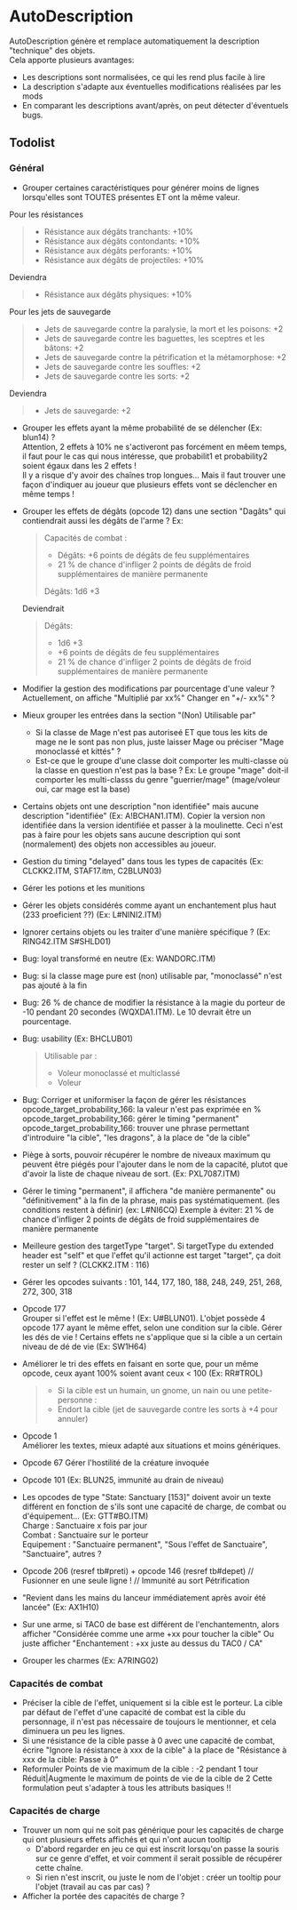 # AutoDescription

AutoDescription génère et remplace automatiquement la description "technique" des objets.  
Cela apporte plusieurs avantages:
- Les descriptions sont normalisées, ce qui les rend plus facile à lire
- La description s'adapte aux éventuelles modifications réalisées par les mods
- En comparant les descriptions avant/après, on peut détecter d'éventuels bugs.

## Todolist

### Général

- Grouper certaines caractéristiques pour générer moins de lignes lorsqu'elles sont TOUTES présentes ET ont la même valeur.

Pour les résistances
> - Résistance aux dégâts tranchants: +10%
> - Résistance aux dégâts contondants: +10%
> - Résistance aux dégâts perforants: +10%
> - Résistance aux dégâts de projectiles: +10% 

Deviendra

> - Résistance aux dégâts physiques: +10%

Pour les jets de sauvegarde

> - Jets de sauvegarde contre la paralysie, la mort et les poisons: +2
> - Jets de sauvegarde contre les baguettes, les sceptres et les bâtons: +2
> - Jets de sauvegarde contre la pétrification et la métamorphose: +2
> - Jets de sauvegarde contre les souffles: +2
> - Jets de sauvegarde contre les sorts: +2

Deviendra

> - Jets de sauvegarde: +2

- Grouper les effets ayant la même probabilité de se délencher (Ex: blun14) ?  
  Attention, 2 effets à 10% ne s'activeront pas forcément en mêem temps, il faut pour le cas qui nous intéresse, que probabilit1 et probability2 soient égaux dans les 2 effets !  
  Il y a risque d'y avoir des chaînes trop longues...  Mais il faut trouver une façon d'indiquer au joueur que plusieurs effets vont se déclencher en même temps !
- Grouper les effets de dégâts (opcode 12) dans une section "Dagâts" qui contiendrait aussi les dégâts de l'arme ?
  Ex:
  > Capacités de combat :
  > - Dégâts: +6 points de dégâts de feu supplémentaires
  > - 21 % de chance d'infliger 2 points de dégâts de froid supplémentaires de manière permanente
  > 
  > Dégâts: 1d6 +3
  
  Deviendrait
  
  > Dégâts: 
  > - 1d6 +3
  > - +6 points de dégâts de feu supplémentaires
  > - 21 % de chance d'infliger 2 points de dégâts de froid supplémentaires de manière permanente
- Modifier la gestion des modifications par pourcentage d'une valeur ?  
  Actuellement, on affiche "Multiplié par xx%"
  Changer en "+/- xx%" ?
- Mieux grouper les entrées dans la section "(Non) Utilisable par"  
  - Si la classe de Mage n'est pas autoriseé ET que tous les kits de mage ne le sont pas non plus, juste laisser Mage ou préciser "Mage monoclassé et kittés" ?
  - Est-ce que le groupe d'une classe doit comporter les multi-classe où la classe en question n'est pas la base ?
  Ex: Le groupe "mage" doit-il comporter les multi-classs du genre "guerrier/mage" (mage/voleur oui, car mage est la base)
- Certains objets ont une description "non identifiée" mais aucune description "identifiée" (Ex: A!BCHAN1.ITM). Copier la version non identifiée dans la version identifiée et passer à la moulinette.
  Ceci n'est pas à faire pour les objets sans aucune description qui sont (normalement) des objets non accessibles au joueur.
- Gestion du timing "delayed" dans tous les types de capacités (Ex: CLCKK2.ITM, STAF17.itm, C2BLUN03) 
- Gérer les potions et les munitions
- Gérer les objets considérés comme ayant un enchantement plus haut (233 proeficient ??) (Ex: L#NINI2.ITM)
- Ignorer certains objets ou les traiter d'une manière spécifique ? (Ex: RING42.ITM S#SHLD01)
- Bug: loyal transformé en neutre (Ex: WANDORC.ITM)
- Bug: si la classe mage pure est (non) utilisable par, "monoclassé" n'est pas ajouté à la fin
- Bug: 26 % de chance de modifier la résistance à la magie du porteur de -10 pendant 20 secondes (WQXDA1.ITM). Le 10 devrait être un pourcentage.
- Bug: usability (Ex: BHCLUB01)
  > Utilisable par : 
  > - Voleur monoclassé et multiclassé
  > - Voleur
- Bug: Corriger et uniformiser la façon de gérer les résistances 
  opcode_target_probability_166: la valeur n'est pas exprimée en %
  opcode_target_probability_166: gérer le timing "permanent"
  opcode_target_probability_166: trouver une phrase permettant d'introduire "la cible", "les dragons", à la place de "de la cible" 
- Piège à sorts, pouvoir récupérer le nombre de niveaux maximum qu peuvent être piégés pour l'ajouter dans le nom de la capacité, plutot que d'avoir la liste de chaque niveau de sort. (Ex: PXL7087.ITM)
- Gérer le timing "permanent", il affichera "de manière permanente" ou "définitivement" à la fin de la phrase, mais pas systématiquement. (les conditions restent à définir) (ex: L#NI6CQ)
  Exemple à éviter: 21 % de chance d'infliger 2 points de dégâts de froid supplémentaires de manière permanente
- Meilleure gestion des targetType "target". Si targetType du extended header est "self" et que l'effet qu'il actionne est target "target", ça doit rester un self ? (CLCKK2.ITM : 116)
- Gérer les opcodes suivants : 101, 144, 177, 180, 188, 248, 249, 251, 268, 272, 300, 318
- Opcode 177  
  Grouper si l'effet est le même ! (Ex: U#BLUN01). L'objet possède 4 opcode 177 ayant le même effet, selon une condition sur la cible.
  Gérer les dés de vie ! Certains effets ne s'applique que si la cible a un certain niveau de dé de vie (Ex: SW1H64)
- Améliorer le tri des effets en faisant en sorte que, pour un même opcode, ceux ayant 100% soient avant ceux < 100 (Ex: RR#TROL)

  > - Si la cible est un humain, un gnome, un nain ou une petite-personne :
  >  -  Endort la cible (jet de sauvegarde contre les sorts à +4 pour annuler)
- Opcode 1  
  Améliorer les textes, mieux adapté aux situations et moins génériques.
- Opcode 67
  Gérer l'hostilité de la créature invoquée
- Opcode 101 (Ex: BLUN25, immunité au drain de niveau)
- Les opcodes de type "State: Sanctuary [153]" doivent avoir un texte différent en fonction de s'ils sont une capacité de charge, de combat ou d'équipement... (Ex: GTT#BO.ITM)  
  Charge : Sanctuaire x fois par jour  
  Combat : Sanctuaire sur le porteur  
  Equipement : "Sanctuaire permanent", "Sous l'effet de Sanctuaire", "Sanctuaire", autres ?
- Opcode 206 (resref tb#preti) + opcode 146 (resref tb#depet)
  // Fusionner en une seule ligne ! // Immunité au sort Pétrification
- "Revient dans les mains du lanceur immédiatement après avoir été lancée" (Ex: AX1H10)
- Sur une arme, si TAC0 de base est différent de l'enchantementn, alors afficher "Considérée comme une arme +xx pour toucher la cible"
  Ou juste afficher "Enchantement : +xx juste au dessus du TAC0 / CA"

- Grouper les charmes (Ex: A7RING02)
  

### Capacités de combat

- Préciser la cible de l'effet, uniquement si la cible est le porteur.
  La cible par défaut de l'effet d'une capacité de combat est la cible du personnage, il n'est pas nécessaire de toujours le mentionner, et cela diminuera un peu les lignes.
- Si une résistance de la cible passe à 0 avec une capacité de combat, écrire "Ignore la résistance à xxx de la cible" à la place de "Résistance à xxx de la cible: Passe à 0"
- Reformuler
  Points de vie maximum de la cible : -2 pendant 1 tour
  Réduit|Augmente le maximum de points de vie de la cible de 2
  Cette formulation peut s'adapter à tous les attributs basiques !!

### Capacités de charge

- Trouver un nom qui ne soit pas générique pour les capacités de charge qui ont plusieurs effets affichés et qui n'ont aucun tooltip
  - D'abord regarder en jeu ce qui est inscrit lorsqu'on passe la souris sur ce genre d'effet, et voir comment il serait possible de récupérer cette chaîne.
  - Si rien n'est inscrit, ou juste le nom de l'objet : créer un tooltip pour l'objet (travail au cas par cas) ?
- Afficher la portée des capacités de charge ?